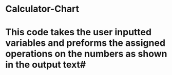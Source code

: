 # Calculator-Chart
# This code takes the user inputted variables and preforms the assigned operations on the numbers as shown in the output text#
